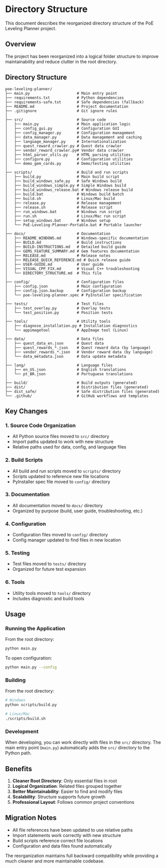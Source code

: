 # Directory Structure

This document describes the reorganized directory structure of the PoE Leveling Planner project.

## Overview

The project has been reorganized into a logical folder structure to improve maintainability and reduce clutter in the root directory.

## Directory Structure

```
poe-leveling-planner/
├── main.py                     # Main entry point
├── requirements.txt            # Python dependencies
├── requirements-safe.txt       # Safe dependencies (fallback)
├── README.md                   # Project documentation
├── .gitignore                  # Git ignore rules
│
├── src/                        # Source code
│   ├── main.py                 # Main application logic
│   ├── config_gui.py           # Configuration GUI
│   ├── config_manager.py       # Configuration management
│   ├── data_manager.py         # Data management and caching
│   ├── language_manager.py     # Internationalization
│   ├── quest_reward_crawler.py # Quest data crawler
│   ├── vendor_reward_crawler.py# Vendor data crawler
│   ├── html_parser_utils.py    # HTML parsing utilities
│   ├── configure.py            # Configuration utilities
│   └── demo_gem_cards.py       # Demo/testing utilities
│
├── scripts/                    # Build and run scripts
│   ├── build.py                # Main build script
│   ├── build_windows_safe.py   # Safe Windows build
│   ├── build_windows_simple.py # Simple Windows build
│   ├── build_windows_release.bat # Windows release build
│   ├── build.bat               # Windows build batch
│   ├── build.sh                # Linux/Mac build
│   ├── release.py              # Release management
│   ├── release.sh              # Release script
│   ├── run_windows.bat         # Windows run script
│   ├── run.sh                  # Linux/Mac run script
│   ├── setup_windows.bat       # Windows setup
│   └── PoE-Leveling-Planner-Portable.bat # Portable launcher
│
├── docs/                       # Documentation
│   ├── README_WINDOWS.md       # Windows-specific documentation
│   ├── BUILD.md                # Build instructions
│   ├── BUILD-INSTRUCTIONS.md   # Detailed build guide
│   ├── GEMS_FEATURE_SUMMARY.md # Gem features documentation
│   ├── RELEASE.md              # Release notes
│   ├── RELEASE_QUICK_REFERENCE.md # Quick release guide
│   ├── USER-GUIDE.md           # User guide
│   ├── VISUAL_CPP_FIX.md       # Visual C++ troubleshooting
│   └── DIRECTORY_STRUCTURE.md  # This file
│
├── config/                     # Configuration files
│   ├── config.json             # Main configuration
│   ├── config.json.backup      # Configuration backup
│   └── poe-leveling-planner.spec # PyInstaller specification
│
├── tests/                      # Test files
│   ├── test_overlay.py         # Overlay tests
│   └── test_position.py        # Position tests
│
├── tools/                      # Utility tools
│   ├── diagnose_installation.py # Installation diagnostics
│   └── appimagetool            # AppImage tool (Linux)
│
├── data/                       # Data files
│   ├── quest_data_en.json      # Quest data
│   ├── quest_rewards_*.json    # Quest reward data (by language)
│   ├── vendor_rewards_*.json   # Vendor reward data (by language)
│   └── data_metadata.json      # Data update metadata
│
├── lang/                       # Language files
│   ├── en_US.json              # English translations
│   └── pt_BR.json              # Portuguese translations
│
├── build/                      # Build outputs (generated)
├── dist/                       # Distribution files (generated)
├── dist_safe/                  # Safe distribution files (generated)
└── .github/                    # GitHub workflows and templates
```

## Key Changes

### 1. **Source Code Organization**
- All Python source files moved to `src/` directory
- Import paths updated to work with new structure
- Relative paths used for data, config, and language files

### 2. **Build Scripts**
- All build and run scripts moved to `scripts/` directory
- Scripts updated to reference new file locations
- PyInstaller spec file moved to `config/` directory

### 3. **Documentation**
- All documentation moved to `docs/` directory
- Organized by purpose (build, user guide, troubleshooting, etc.)

### 4. **Configuration**
- Configuration files moved to `config/` directory
- Config manager updated to find files in new location

### 5. **Testing**
- Test files moved to `tests/` directory
- Organized for future test expansion

### 6. **Tools**
- Utility tools moved to `tools/` directory
- Includes diagnostic and build tools

## Usage

### Running the Application

From the root directory:
```bash
python main.py
```

To open configuration:
```bash
python main.py --config
```

### Building

From the root directory:
```bash
# Windows
python scripts/build.py

# Linux/Mac
./scripts/build.sh
```

### Development

When developing, you can work directly with files in the `src/` directory. The main entry point (`main.py`) automatically adds the `src/` directory to the Python path.

## Benefits

1. **Cleaner Root Directory**: Only essential files in root
2. **Logical Organization**: Related files grouped together
3. **Better Maintainability**: Easier to find and modify files
4. **Scalability**: Structure supports future growth
5. **Professional Layout**: Follows common project conventions

## Migration Notes

- All file references have been updated to use relative paths
- Import statements work correctly with new structure
- Build scripts reference correct file locations
- Configuration and data files found automatically

The reorganization maintains full backward compatibility while providing a much cleaner and more maintainable codebase. 
